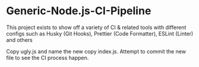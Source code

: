 # Generic-Node.js-CI-Pipeline

This project exists to show off a variety of CI &amp; related tools with different configs such as Husky (Git Hooks), Prettier (Code Formatter), ESLint (Linter) and others

Copy ugly.js and name the new copy index.js. Attempt to commit the new file to see the CI process happen.
